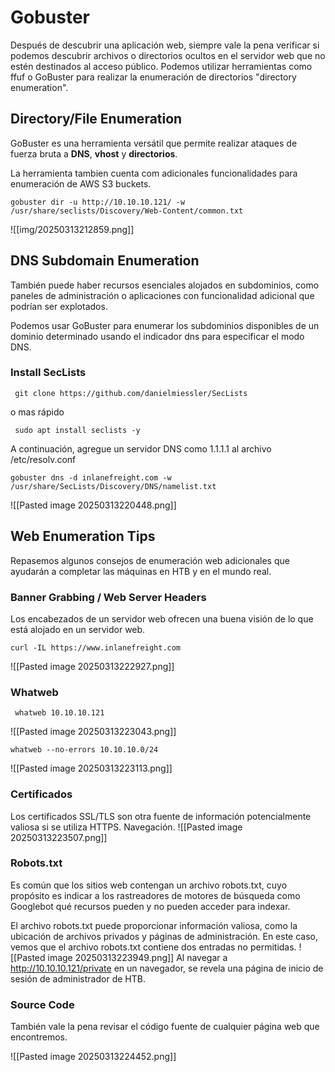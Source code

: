# Gobuster
Después de descubrir una aplicación web, siempre vale la pena verificar si podemos descubrir archivos o directorios ocultos en el servidor web que no estén destinados al acceso público.
Podemos utilizar herramientas como ffuf o GoBuster para realizar la enumeración de directorios "directory enumeration". 

## Directory/File Enumeration
GoBuster es una herramienta versátil que permite realizar ataques de fuerza bruta a **DNS**, **vhost** y **directorios**.

La herramienta tambien cuenta com adicionales funcionalidades para enumeración de AWS S3 buckets. 

```shell-session
gobuster dir -u http://10.10.10.121/ -w /usr/share/seclists/Discovery/Web-Content/common.txt
```

![[img/20250313212859.png]]

## DNS Subdomain Enumeration
También puede haber recursos esenciales alojados en subdominios, como paneles de administración o aplicaciones con funcionalidad adicional que podrían ser explotados.

Podemos usar GoBuster para enumerar los subdominios disponibles de un dominio determinado usando el indicador dns para especificar el modo DNS.

### Install SecLists

```shell-session
 git clone https://github.com/danielmiessler/SecLists
```

o mas rápido 
```shell-session
 sudo apt install seclists -y
```

A continuación, agregue un servidor DNS como 1.1.1.1 al archivo /etc/resolv.conf

```shell-session
gobuster dns -d inlanefreight.com -w /usr/share/SecLists/Discovery/DNS/namelist.txt
```
![[Pasted image 20250313220448.png]]

## Web Enumeration Tips
Repasemos algunos consejos de enumeración web adicionales que ayudarán a completar las máquinas en HTB y en el mundo real.

### Banner Grabbing / Web Server Headers
Los encabezados de un servidor web ofrecen una buena visión de lo que está alojado en un servidor web.

```shell-session
curl -IL https://www.inlanefreight.com
```
![[Pasted image 20250313222927.png]]

### Whatweb
```shell-session
 whatweb 10.10.10.121
```
![[Pasted image 20250313223043.png]]

```shell-session
whatweb --no-errors 10.10.10.0/24
```
![[Pasted image 20250313223113.png]]

### Certificados
Los certificados SSL/TLS son otra fuente de información potencialmente valiosa si se utiliza HTTPS. Navegación.
![[Pasted image 20250313223507.png]]
### Robots.txt
Es común que los sitios web contengan un archivo robots.txt, cuyo propósito es indicar a los rastreadores de motores de búsqueda como Googlebot qué recursos pueden y no pueden acceder para indexar.

El archivo robots.txt puede proporcionar información valiosa, como la ubicación de archivos privados y páginas de administración. En este caso, vemos que el archivo robots.txt contiene dos entradas no permitidas.
![[Pasted image 20250313223949.png]]
Al navegar a http://10.10.10.121/private en un navegador, se revela una página de inicio de sesión de administrador de HTB.

### Source Code
También vale la pena revisar el código fuente de cualquier página web que encontremos.

![[Pasted image 20250313224452.png]]